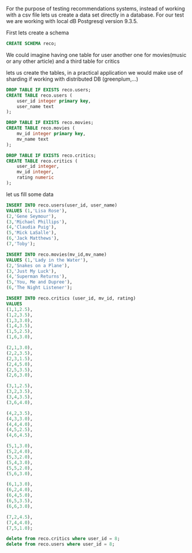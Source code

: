 For the purpose of testing recommendations systems, instead of working with a csv file lets us create a data set directly in a database. For our test we are working with local dB Postgresql version 9.3.5.

First lets create a schema
```sql
CREATE SCHEMA reco;
```

We could imagine having one table for user another one for movies(music or any other article) and a third table for critics

lets us create the tables, in a practical application we would make use of sharding if working with distributed DB (greenplum,...)
```sql
DROP TABLE IF EXISTS reco.users;
CREATE TABLE reco.users (
    user_id integer primary key,
    user_name text
);

DROP TABLE IF EXISTS reco.movies;
CREATE TABLE reco.movies (
    mv_id integer primary key,
    mv_name text
);

DROP TABLE IF EXISTS reco.critics;
CREATE TABLE reco.critics (
    user_id integer,
    mv_id integer,
    rating numeric
); 
```

let us fill some data 
```sql
INSERT INTO reco.users(user_id, user_name)
VALUES (1,'Lisa Rose'),
(2,'Gene Seymour'),
(3,'Michael Phillips'),
(4,'Claudia Puig'),
(5,'Mick LaSalle'),
(6,'Jack Matthews'),
(7,'Toby');

INSERT INTO reco.movies(mv_id,mv_name)
VALUES (1,'Lady in the Water'),
(2,'Snakes on a Plane'),
(3,'Just My Luck'),
(4,'Superman Returns'),
(5,'You, Me and Dupree'),
(6,'The Night Listener');

INSERT INTO reco.critics (user_id, mv_id, rating)
VALUES 
(1,1,2.5),
(1,2,3.5),
(1,3,3.0),
(1,4,3.5),
(1,5,2.5),
(1,6,3.0),

(2,1,3.0),
(2,2,3.5),
(2,3,1.5),
(2,4,5.0),
(2,5,3.5),
(2,6,3.0),

(3,1,2.5),
(3,2,3.5),
(3,4,3.5),
(3,6,4.0),

(4,2,3.5),
(4,3,3.0),
(4,4,4.0),
(4,5,2.5),
(4,6,4.5),

(5,1,3.0),
(5,2,4.0),
(5,3,2.0),
(5,4,3.0),
(5,5,2.0),
(5,6,3.0),

(6,1,3.0),
(6,2,4.0),
(6,4,5.0),
(6,5,3.5),
(6,6,3.0),

(7,2,4.5),
(7,4,4.0),
(7,5,1.0);
```

```sql
delete from reco.critics where user_id = 8;
delete from reco.users where user_id = 8;
```
